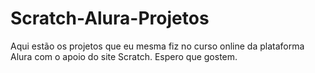 # Scratch-Alura-Projetos
Aqui estão os projetos que eu mesma fiz no curso online da plataforma Alura com o apoio do site Scratch.
Espero que gostem.
